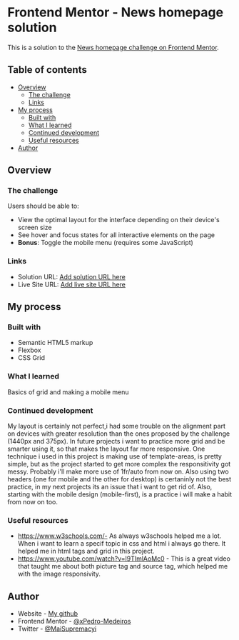 # Frontend Mentor - News homepage solution

This is a solution to the [News homepage challenge on Frontend Mentor](https://www.frontendmentor.io/challenges/news-homepage-H6SWTa1MFl).

## Table of contents

- [Overview](#overview)
  - [The challenge](#the-challenge)
  - [Links](#links)
- [My process](#my-process)
  - [Built with](#built-with)
  - [What I learned](#what-i-learned)
  - [Continued development](#continued-development)
  - [Useful resources](#useful-resources)
- [Author](#author)


## Overview

### The challenge

Users should be able to:

- View the optimal layout for the interface depending on their device's screen size
- See hover and focus states for all interactive elements on the page
- **Bonus**: Toggle the mobile menu (requires some JavaScript)


### Links

- Solution URL: [Add solution URL here](https://your-solution-url.com)
- Live Site URL: [Add live site URL here](https://your-live-site-url.com)

## My process

### Built with

- Semantic HTML5 markup
- Flexbox
- CSS Grid

### What I learned

Basics of grid and making a mobile menu


### Continued development
My layout is certainly not perfect,i had some trouble on the alignment part on devices with greater resolution than the ones proposed by the challenge (1440px and 375px). In future projects i want to practice more grid and be smarter using it, so that makes the layout far more responsive. One technique i used in this project is making use of template-areas, is pretty simple, but as the project started to get more complex the responsitivity got messy. Probably i'll make more use of 1fr/auto from now on. Also using two headers (one for mobile and the other for desktop) is certaninly not the best practice, in my next projects its an issue that i want to get rid of. Also, starting with the mobile design (mobile-first), is a practice i will make a habit from now on too.

### Useful resources

- https://www.w3schools.com/- As always w3schools helped me a lot. When i want to learn a specif topic in css and html i always go there. It helped me in html tags and grid in this project.
- https://www.youtube.com/watch?v=l9TImlAoMc0 - This is a great video that taught me about both picture tag and source tag, which helped me with the image responsivity.


## Author

- Website - [My github ](https://github.com/xPedro-Medeiros)
- Frontend Mentor - [@xPedro-Medeiros](https://www.frontendmentor.io/profile/xPedro-Medeiros)
- Twitter - [@MaiSupremacyi](https://twitter.com/MaiSupremacyi)

